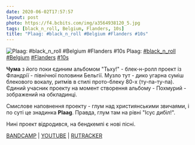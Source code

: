 ```yaml
---
date: 2020-06-02T17:57:57
layout: post
photo: https://f4.bcbits.com/img/a3564938120_5.jpg
tags: [black_n_roll, Belgium, Flanders, 10s]
title: "Plaag: #black_n_roll #Belgium #Flanders #10s"
---
```

![Plaag: #black_n_roll #Belgium #Flanders #10s](https://f4.bcbits.com/img/a3564938120_5.jpg)
Plaag: [#black_n_roll](/tags/#black_n_roll) [#Belgium](/tags/#Belgium) [#Flanders](/tags/#Flanders) [#10s](/tags/#10s)

**Чума** з його поки єдиним альбомом &quot;Тьху!&quot; - блек-н-ролл проект із Фландрії - північної половини Бельгії. Музло тут - дико угарна суміш блекового вокалу, ритмів в стилі прото-блеку 80-х (ту-па-ту-па). Єдиний учасник проекту на момент створення альбому - Похмурий - зображений на обкладинці.

Смислове наповнення проекту - глум над християнськими звичаями, і по суті це знадинка **Plaag**. Правда, глум там на рівні &quot;Ісус дибіл!&quot;.

Нині проект відродився, на бендкемпі є нові пісні.

[BANDCAMP](https://waragainstyourself.bandcamp.com/album/ugh) \| [YOUTUBE](https://www.youtube.com/playlist?list=PL94gOvpr5yt04jq9DCrlYQhKs5NZQpsCp) \| [RUTRACKER](https://rutracker.org/forum/viewtopic.php?t=3389638)